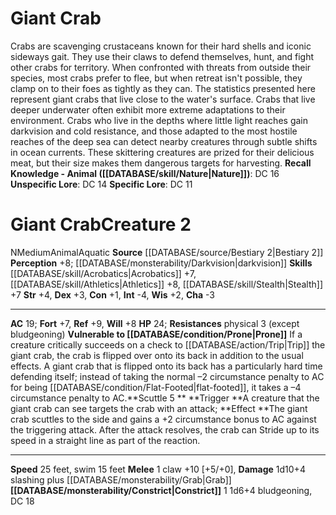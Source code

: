 ﻿---
ac: '19'
alignment: N
charisma: '-3'
constitution: '+1'
creature_ability:
- Constrict
- Scuttle
- Vulnerable to Prone
creature_family: '[[DATABASE/monsterfamily/Crab|Crab]]'
dexterity: '+3'
fortitude: '+7'
hp: '24'
id: '588'
intelligence: '-4'
land_speed: '25'
level: '2'
max_speed: '25'
name: Giant Crab
perception: '+8'
rarity: Common
reflex: '+9'
resistance:
- physical 3 (except bludgeoning)
sense:
- '[[DATABASE/monsterability/Darkvision|darkvision]]'
size: Medium
skill:
- '[[DATABASE/skill/Acrobatics|Acrobatics]] +7'
- '[[DATABASE/skill/Athletics|Athletics]] +8'
- '[[DATABASE/skill/Stealth|Stealth]] +7'
source: '[[DATABASE/source/Bestiary 2|Bestiary 2]]'
speed:
- 25 feet
- swim 15 feet
strength: '+4'
strength_req: '4'
strongest_save:
- Reflex
swim_speed: '15'
trait:
- '[[DATABASE/trait/Animal|Animal]]'
- '[[DATABASE/trait/Aquatic|Aquatic]]'
type: Creature
vision: Darkvision
weakest_save:
- Fortitude
will: '+8'
wisdom: '+2'

---
# Giant Crab

Crabs are scavenging crustaceans known for their hard shells and iconic sideways gait. They use their claws to defend themselves, hunt, and fight other crabs for territory. When confronted with threats from outside their species, most crabs prefer to flee, but when retreat isn't possible, they clamp on to their foes as tightly as they can.
The statistics presented here represent giant crabs that live close to the water's surface. Crabs that live deeper underwater often exhibit more extreme adaptations to their environment. Crabs who live in the depths where little light reaches gain darkvision and cold resistance, and those adapted to the most hostile reaches of the deep sea can detect nearby creatures through subtle shifts in ocean currents.
These skittering creatures are prized for their delicious meat, but their size makes them dangerous targets for harvesting.
**Recall Knowledge - Animal ([[DATABASE/skill/Nature|Nature]])**: DC 16
**Unspecific Lore**: DC 14
**Specific Lore**: DC 11

# Giant Crab<span class="item-type">Creature 2</span>

<span class="trait-alignment item-trait">N</span><span class="trait-size item-trait">Medium</span><span class="item-trait">Animal</span><span class="item-trait">Aquatic</span>
**Source** [[DATABASE/source/Bestiary 2|Bestiary 2]] 
**Perception** +8; [[DATABASE/monsterability/Darkvision|darkvision]]
**Skills** [[DATABASE/skill/Acrobatics|Acrobatics]] +7, [[DATABASE/skill/Athletics|Athletics]] +8, [[DATABASE/skill/Stealth|Stealth]] +7
**Str** +4, **Dex** +3, **Con** +1, **Int** -4, **Wis** +2, **Cha** -3

---
**AC** 19; **Fort** +7, **Ref** +9, **Will** +8
**HP** 24; **Resistances** physical 3 (except bludgeoning)
<span class="in-box-ability">**Vulnerable to [[DATABASE/condition/Prone|Prone]]** If a creature critically succeeds on a check to [[DATABASE/action/Trip|Trip]] the giant crab, the crab is flipped over onto its back in addition to the usual effects. A giant crab that is flipped onto its back has a particularly hard time defending itself; instead of taking the normal –2 circumstance penalty to AC for being [[DATABASE/condition/Flat-Footed|flat-footed]], it takes a –4 circumstance penalty to AC.</span><span class="in-box-ability">**Scuttle <span class="action-icon">5</span> ** **Trigger **A creature that the giant crab can see targets the crab with an attack; **Effect **The giant crab scuttles to the side and gains a +2 circumstance bonus to AC against the triggering attack. After the attack resolves, the crab can Stride up to its speed in a straight line as part of the reaction.</span>

---
**Speed** 25 feet, swim 15 feet
<span class="in-box-ability">**Melee** <span class="action-icon">1</span> claw +10 [+5/+0], **Damage** 1d10+4 slashing plus [[DATABASE/monsterability/Grab|Grab]]</span><span class="in-box-ability">**[[DATABASE/monsterability/Constrict|Constrict]]** <span class="action-icon">1</span> 1d6+4 bludgeoning, DC 18</span>